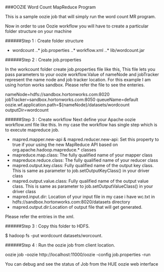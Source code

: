 ###OOZIE Word Count MapReduce Program

This is a sample oozie job that will simply run the word count MR program. 

Now in order to use Oozie workflow you will have to create a particular folder structure on your machine

######Step 1 : Create folder structure

* wordcount
..* job.properties
..* workflow.xml
..* lib/wordcount.jar

######Step 2 : Create job.properties

In the workcount folder create job.properties file like this, This file lets you pass parameters to your oozie workflow.Value of nameNode and jobTracker represent the name node and job tracker location. For this example I am using horton works sandbox. Please refer the file to see the enteries.

nameNode=hdfs://sandbox.hortonworks.com:8020
jobTracker=sandbox.hortonworks.com:8050
queueName=default
oozie.wf.application.path=${nameNode}/datasets/wordcount
outputDir=wordcount

######Step 3 : Create workflow
Next define your Apache oozie workflow.xml file like this. In my case the workflow has single step which is to execute mapreduce job.

* mapred.mapper.new-api & mapred.reducer.new-api: Set this property to true if your using the new MapReduce API based on org.apache.hadoop.mapreduce.* classes
* mapreduce.map.class: The fully qualified name of your mapper class
* mapreduce.reduce.class: The fully qualified name of your reducer class
* mapred.output.key.class: Fully qualified name of the output key class. This is same as parameter to job.setOutputKeyClass() in your driver class
* mapred.output.value.class: Fully qualified name of the output value class. This is same as parameter to job.setOutputValueClass() in your driver class
* mapred.input.dir: Location of your input file in my case i have wc.txt in hdfs://sandbox.hortonworks.com:8020/datasets directory
* mapred.output.dir:Location of output file that will get generated. 

Please refer the entries in the xml.

######Step 3 : Copy this folder to HDFS.

$ hadoop fs -put wordcount datasets/worcount.

######Step 4 : Run the oozie job from client location.

oozie job -oozie http://localhost:11000/oozie -config job.properties -run

You can debug and see the status of Job from the HUE oozie web interface
















